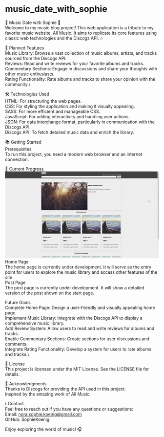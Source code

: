 # music_date_with_sophie

🎵 Music Date with Sophie 🎵\
Welcome to my music blog project! This web application is a tribute to my favorite music website, All Music. It aims to replicate its core features using classic web technologies and the Discogs API. 🎶

🌟 Planned Features\
Music Library: Browse a vast collection of music albums, artists, and tracks sourced from the Discogs API.\
Reviews: Read and write reviews for your favorite albums and tracks.\
Commentary Sections: Engage in discussions and share your thoughts with other music enthusiasts.\
Rating Functionality: Rate albums and tracks to share your opinion with the community.\

🛠️ Technologies Used\
HTML: For structuring the web pages.\
CSS: For styling the application and making it visually appealing.\
SASS: For more efficient and manageable CSS.\
JavaScript: For adding interactivity and handling user actions.\
JSON: For data interchange format, particularly in communication with the Discogs API.\
Discogs API: To fetch detailed music data and enrich the library.

📚 Getting Started\
Prerequisites\
To run this project, you need a modern web browser and an internet connection.

🚀 Current Progress\
![Alt Text](https://github.com/SophieKoenig/music_date_with_sophie/blob/main/AllMusicGIF.gif)\
Home Page\
The home page is currently under development. It will serve as the entry point for users to explore the music library and access other features of the site.\
Post Page\
The post page is currently under development. It will show a detailed version of the post shown on the start page.

Future Goals\
Complete Home Page: Design a user-friendly and visually appealing home page.\
Implement Music Library: Integrate with the Discogs API to display a comprehensive music library.\
Add Review System: Allow users to read and write reviews for albums and tracks.\
Enable Commentary Sections: Create sections for user discussions and comments.\
Integrate Rating Functionality: Develop a system for users to rate albums and tracks.\

📜 License\
This project is licensed under the MIT License. See the LICENSE file for details.

🙏 Acknowledgments\
Thanks to Discogs for providing the API used in this project.\
Inspired by the amazing work of All Music.

📞 Contact\
Feel free to reach out if you have any questions or suggestions:\
Email: nora.sophie.koenig@gmail.com\
GitHub: SophieKoenig

Enjoy exploring the world of music! 🎧
